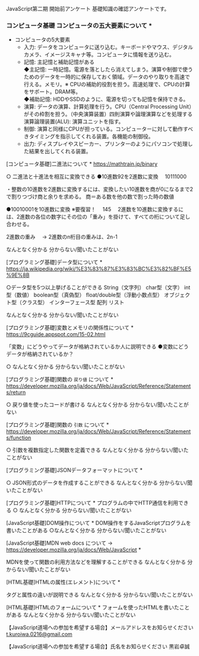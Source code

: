 JavaScript第二期 開始前アンケート
基礎知識の確認アンケートです。

### コンピュータ基礎 コンピュータの五大要素について *

- コンピュータの5大要素
  - 入力: データをコンピュータに送り込む。キーボードやマウス、デジタルカメラ、イメージスキャナ等。コンピュータに情報を送り込む。  
  - 記憶: 主記憶と補助記憶がある  
    ◆主記憶: 一時記憶。電源を落としたら消えてしまう。演算や制御で使うためのデータを一時的に保存しておく領域。データのやり取りを高速で行える。メモリ。※ CPUの補助的役割を担う。高速処理で、CPUの計算をサポート。DRAM等。  
    ◆補助記憶: HDDやSSDのように、電源を切っても記憶を保持できる。
  - 演算: データの演算、計算処理を行う。CPU（Central Processing Unit）がその枠割を担う。（中央演算装置）四則演算や論理演算などを処理する演算論理装置(ALU): 演算ユニットを指す。
  - 制御: 演算と同様にCPUが担っている。コンピューターに対して動作すべきタイミングを指示してくれる装置。各機能の制御役。
  - 出力: ディスプレイやスピーカー、プリンターのようにパソコンで処理した結果を出してくれる装置。

[コンピュータ基礎]二進法について *
https://mathtrain.jp/binary

○ 二進法と十進法を相互に変換できる
●10進数92を2進数に変換
　10111000

・整数の10進数を2進数に変換するには、変換したい10進数を商が0になるまで2で割りつづけ商と余りを求める。
商＝ある数を他の数で割った時の数値

●10010001を10進数に変換 ※要復習！
　145
　2進数を10進数に変換するには、2進数の各位の数字にその位の「重み」を掛けて、すべての桁について足し合わせる。

2進数の重み
　→ 2進数のn桁目の重みは、2n-1

なんとなく分かる
分からない/聞いたことがない

[プログラミング基礎]データ型について *
https://ja.wikipedia.org/wiki/%E3%83%87%E3%83%BC%E3%82%BF%E5%9E%8B

○データ型を5つ以上挙げることができる
String（文字列）
char型（文字）
int型（数値）
boolean型（真偽型）
float/double型（浮動小数点型）
オブジェクト型（クラス型）
インターフェース型
配列
リスト

なんとなく分かる
分からない/聞いたことがない

[プログラミング基礎]変数とメモリの関係性について *
https://9cguide.appspot.com/15-02.html

「変数」にどうやってデータが格納されているか人に説明できる
●変数にどうデータが格納されているか？



○ なんとなく分かる
分からない/聞いたことがない

[プログラミング基礎]関数の `戻り値` について *
https://developer.mozilla.org/ja/docs/Web/JavaScript/Reference/Statements/return

○ 戻り値を使ったコードが書ける
なんとなく分かる
分からない/聞いたことがない

[プログラミング基礎]関数の `引数` について *
https://developer.mozilla.org/ja/docs/Web/JavaScript/Reference/Statements/function

○ 引数を複数指定した関数を定義できる
なんとなく分かる
分からない/聞いたことがない

[プログラミング基礎]JSONデータフォーマットについて *

○ JSON形式のデータを作成することができる
なんとなく分かる
分からない/聞いたことがない

[プログラミング基礎]HTTPについて *
プログラムの中でHTTP通信を利用できる
○ なんとなく分かる
分からない/聞いたことがない

[JavaScript基礎]DOM操作について *
DOM操作をするJavaScriptプログラムを書いたことがある
○なんとなく分かる
分からない/聞いたことがない

[JavaScript基礎]MDN web docs について → https://developer.mozilla.org/ja/docs/Web/JavaScript *

MDNを使って関数の利用方法などを理解することができる
なんとなく分かる
分からない/聞いたことがない

[HTML基礎]HTMLの属性(エレメント)について *

タグと属性の違いが説明できる
なんとなく分かる
分からない/聞いたことがない

[HTML基礎]HTMLのフォームについて *
フォームを使ったHTMLを書いたことがある
なんとなく分かる
分からない/聞いたことがない

【JavaScript道場への参加を希望する場合】メールアドレスをお知らせください
t.kuroiwa.0216@gmail.com

【JavaScript道場への参加を希望する場合】氏名をお知らせください
黒岩卓誠
